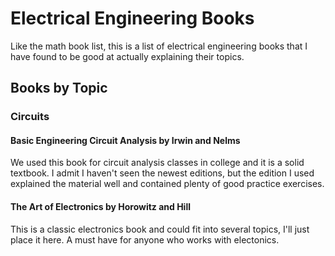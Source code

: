 # Electrical Engineering Books

Like the math book list, this is a list of electrical engineering books that I have found to be good at actually explaining their topics.

## Books by Topic

### Circuits

#### **Basic Engineering Circuit Analysis** by Irwin and Nelms

We used this book for circuit analysis classes in college and it is a solid textbook.  I admit I haven't seen the newest editions, but the
edition I used explained the material well and contained plenty of good practice exercises.

#### **The Art of Electronics** by Horowitz and Hill

This is a classic electronics book and could fit into several topics, I'll just place it here.  A must have for anyone who works with 
electonics.

<!--more to be added later-->
